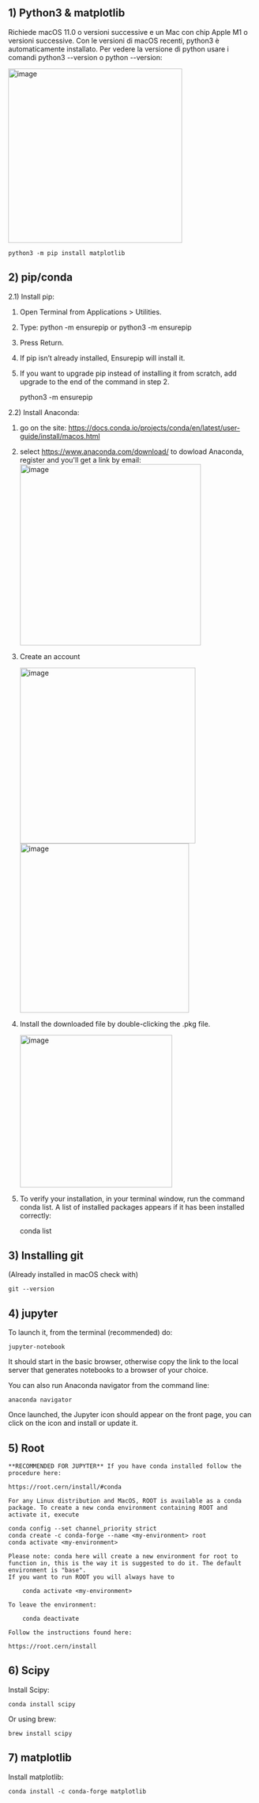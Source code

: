 ## 1) Python3 & matplotlib

Richiede macOS 11.0 o versioni successive e un Mac con chip Apple M1 o versioni successive.
Con le versioni di macOS recenti, python3 è automaticamente installato. 
Per vedere la versione di python usare i comandi python3 --version o python --version:

<img width="352" alt="image" src="https://github.com/user-attachments/assets/84b75873-ed4c-488d-99f3-0286dedc22af">

    python3 -m pip install matplotlib

## 2) pip/conda

2.1) Install pip:
1) Open Terminal from Applications > Utilities. 
2) Type: python -m ensurepip or python3 -m ensurepip
3) Press Return.
4) If pip isn’t already installed, Ensurepip will install it.
5) If you want to upgrade pip instead of installing it from scratch, add upgrade to the end of the command in step 2.
    
    python3 -m ensurepip

2.2) Install Anaconda: 
1)    go on the site: https://docs.conda.io/projects/conda/en/latest/user-guide/install/macos.html
2) select https://www.anaconda.com/download/ to dowload Anaconda, register and you'll get a link by email:
   <img width="366" alt="image" src="https://github.com/user-attachments/assets/201ab284-0b61-4540-8778-25b5045415a1">
   
3) Create an account
   
    <img width="355" alt="image" src="https://github.com/user-attachments/assets/28b11169-01d3-4aae-8202-2f59145cf7b7">
    
    <img width="342" alt="image" src="https://github.com/user-attachments/assets/29b7e256-7004-4794-8daa-0136213c77e8">
    
5) Install the downloaded file by double-clicking the .pkg file.
   
    <img width="308" alt="image" src="https://github.com/user-attachments/assets/99c972c1-b5dd-475d-ae0f-929db052d4fd">
    
6) To verify your installation, in your terminal window, run the command conda list. A list of installed packages appears if it has been installed correctly:
   
   conda list

##  3) Installing git
   (Already installed in macOS check with)

    git --version

##  4) jupyter
   To launch it, from the terminal (recommended) do:
    
    jupyter-notebook
    
It should start in the basic browser, otherwise copy the link to the local server that generates notebooks to a browser of your choice.

You can also run Anaconda navigator from the command line:

    anaconda navigator

Once launched, the Jupyter icon should appear on the front page, you can click on the icon and install or update it.

##  5) Root

    **RECOMMENDED FOR JUPYTER** If you have conda installed follow the procedure here:
    
    https://root.cern/install/#conda

    For any Linux distribution and MacOS, ROOT is available as a conda package. To create a new conda environment containing ROOT and activate it, execute

    conda config --set channel_priority strict
    conda create -c conda-forge --name <my-environment> root
    conda activate <my-environment>

    Please note: conda here will create a new environment for root to function in, this is the way it is suggested to do it. The default environment is "base". 
    If you want to run ROOT you will always have to
    
        conda activate <my-environment>
    
    To leave the environment:

        conda deactivate

    Follow the instructions found here:

    https://root.cern/install

## 6) Scipy
Install Scipy:

    conda install scipy

Or using brew:

    brew install scipy

## 7) matplotlib   
Install matplotlib:

    conda install -c conda-forge matplotlib    
